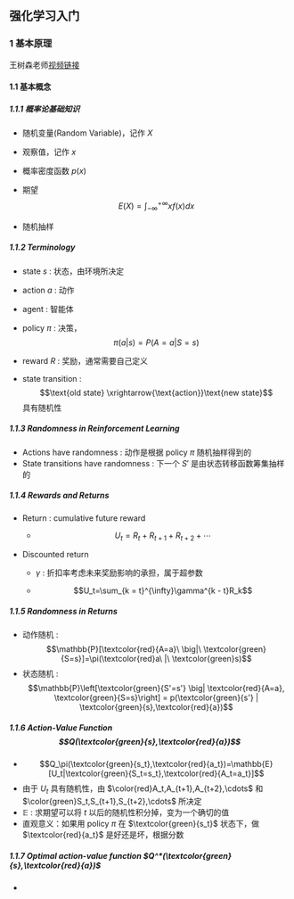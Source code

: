 ## 强化学习入门

### 1 基本原理

王树森老师[视频链接](https://www.bilibili.com/video/BV12o4y197US/?spm_id_from=333.788.videopod.episodes&vd_source=2173cb93b451f2278a1c87becf3ef529)

#### 1.1 基本概念

##### 1.1.1 概率论基础知识

- 随机变量(Random Variable)，记作 $X$

- 观察值，记作 $x$

- 概率密度函数 $p(x)$

- 期望 $$E(X)=\int_{-\infty}^{+\infty}xf(x)dx$$

- 随机抽样

##### 1.1.2 Terminology

- $\text{state}$ $s$ : 状态，由环境所决定
- $\text{action}$ $a$ : 动作
- $\text{agent}$ : 智能体
- $\text{policy}\ \pi$ : 决策， $$\pi(a|s) = P(A = a| S = s)$$

- $\text{reward}$ $R$ : 奖励，通常需要自己定义
- $\text{state transition}$ :  $$\text{old state} \xrightarrow{\text{action}}\text{new state}$$ 具有随机性

##### 1.1.3 Randomness in Reinforcement Learning

- $\text{Actions have randomness}$ : 动作是根据 $\text{policy}$ $\pi$ 随机抽样得到的
- $\text{State transitions have randomness}$ : 下一个 $S'$ 是由状态转移函数筹集抽样的 

##### 1.1.4 Rewards and Returns

- $\text{Return}$ : $\text{cumulative future reward}$ 

  - $$U_t=R_t+R_{t+1}+R_{t+2}+\cdots$$

- $\text{Discounted return}$ 

  - $\gamma$ : 折扣率考虑未来奖励影响的承担，属于超参数

  - $$U_t=\sum_{k = t}^{\infty}\gamma^{k - t}R_k$$

##### 1.1.5 Randomness in Returns

- 动作随机 : $$\mathbb{P}[\textcolor{red}{A=a}\ \big|\ \textcolor{green}{S=s}]=\pi(\textcolor{red}a\ |\ \textcolor{green}s)$$
- 状态随机 : $$\mathbb{P}\left[\textcolor{green}{S'=s'} \big| \textcolor{red}{A=a}, \textcolor{green}{S=s}\right] = p(\textcolor{green}{s'} | \textcolor{green}{s},\textcolor{red}{a})$$  

##### 1.1.6 Action-Value Function $$Q(\textcolor{green}{s},\textcolor{red}{a})$$

- $$Q_\pi(\textcolor{green}{s_t},\textcolor{red}{a_t})=\mathbb{E}[U_t|\textcolor{green}{S_t=s_t},\textcolor{red}{A_t=a_t}]$$
- 由于 $U_t$ 具有随机性，由 $\color{red}A_t,A_{t+1},A_{t+2},\cdots$ 和 $\color{green}S_t,S_{t+1},S_{t+2},\cdots$ 所决定
- $\mathbb{E}$ : 求期望可以将 $t$ 以后的随机性积分掉，变为一个确切的值
- 直观意义：如果用 $\text{policy}\ \pi$ 在 $\textcolor{green}{s_t}$ 状态下，做 $\textcolor{red}{a_t}$ 是好还是坏，根据分数

##### 1.1.7 Optimal action-value function $Q^*(\textcolor{green}{s},\textcolor{red}{a})$

- 
